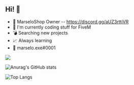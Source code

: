 ## Hi! 👋
- 🚀 MarseloShop Owner -- https://discord.gg/aUZ3rttjVR 
- 🐌 I'm currently coding stuff for FiveM 
- 💣 Searching new projects
- 📈 Always learning
- 👀 marselo.exe#0001

![](https://komarev.com/ghpvc/?username=marselo-4&theme=radical)

![Anurag's GitHub stats](https://github-readme-stats.vercel.app/api?username=marselo-4&show_icons=true&theme=radical)

![Top Langs](https://github-readme-stats.vercel.app/api/top-langs/?username=marselo-4&show_icons=true&theme=radical)
